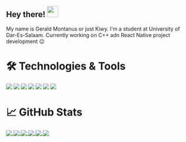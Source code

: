 <!-- Actual text -->


<!-- Icons -->


<!-- Links to your social media accounts -->

[1]: https://www.kiwymonzy.web.app
[2]: mailto:jayshevien@gmail.com
## Hey there! <img src="https://raw.githubusercontent.com/MartinHeinz/MartinHeinz/master/wave.gif" width="30px">
My name is Gerald Montanus or just Kiwy. I'm a student at  University of Dar-Es-Salaam. Currently working on C++ adn React Native project development &#128521;
###

# &#128736; Technologies & Tools
![](https://img.shields.io/badge/Code-JavaScript-informational?style=flat&logo=JavaScript&logoColor=white&color=2bbc8a)
![](https://img.shields.io/badge/Web-HTML5-informational?style=flat&logo=html5&logoColor=white&color=2bbc8a)
![](https://img.shields.io/badge/php-PHP-informational?style=flat&logo=php&logoColor=white&color=2bbc8a)
![](https://img.shields.io/badge/Web-CSS3-informational?style=flat&logo=css3&logoColor=white&color=2bbc8a)
![](https://img.shields.io/badge/Code-C++-informational?style=flat&logo=C%2B%2B&logoColor=white&color=2bbc8a)
![](https://img.shields.io/badge/Code-C-informational?style=flat&logo=C&logoColor=white&color=2bbc8a)
![](https://img.shields.io/badge/Tools-SQLite-informational?style=flat&logo=SQLite&logoColor=white&color=2bbc8a)

# &#x1f4c8; GitHub Stats
<a href="https://github.com/kiwymonzy/github-readme-stats">
  <img align="center" src="https://github-readme-stats.vercel.app/api?username=kiwymonzy&hide=prs,contribs,stars,issues&count_private=true&show_icons=true&title_color=ffffff&text_color=c9cacc&icon_color=2bbc8a&bg_color=1d1f21" />
</a>
<a href="https://github.com/kiwymonzy/">
  <img align="center" src="https://github-readme-stats.vercel.app/api/top-langs/?username=kiwymonzy&hide=QMake&title_color=ffffff&text_color=c9cacc&icon_color=2bbc8a&bg_color=1d1f21&layout=compact" />
</a>

<a href="https://github.com/kiwymonzy/Qt-Afya">
  <img align="center" src="https://github-readme-stats.vercel.app/api/pin/?username=kiwymonzy&title_color=ffffff&text_color=c9cacc&icon_color=2bbc8a&bg_color=1d1f21&repo=Qt-Afya" />
</a>

<a href="https://github.com/kiwymonzy/Udsm-Aris3">
  <img align="center" src="https://github-readme-stats.vercel.app/api/pin/?username=kiwymonzy&title_color=ffffff&text_color=c9cacc&icon_color=2bbc8a&bg_color=1d1f21&repo=UDSM-Aris3" />
</a>

<a href="https://github.com/kiwymonzy/Hotel">
  <img align="center" src="https://github-readme-stats.vercel.app/api/pin/?username=kiwymonzy&title_color=ffffff&text_color=c9cacc&icon_color=2bbc8a&bg_color=1d1f21&repo=Hotel" />
</a>
<a href="https://github.com/kiwymonzy/Child-Care-Expo">
  <img align="center" src="https://github-readme-stats.vercel.app/api/pin/?username=kiwymonzy&title_color=ffffff&text_color=c9cacc&icon_color=2bbc8a&bg_color=1d1f21&repo=Child-Care-Expo" />
</a>

<!--
**kiwymonzy/kiwymonzy** is a ✨ _special_ ✨ repository because its `README.md` (this file) appears on your GitHub profile.
[![Header](https://raw.githubusercontent.com/kiwymonzy/<OWNER>/<OWNER>/readme_header.png "Header")](https://some-url.dev/)
[![Header](https://raw.githubusercontent.com/kiwymozny/<OWNER>/<OWNER>/readme_header.png "Header")](https://some-url.dev/)

Here are some ideas to get you started:
&hide=prs,contribs,stars,issues
- 🔭 I’m currently working on ...
- 🌱 I’m currently learning ...
- 👯 I’m looking to collaborate on ...
- 🤔 I’m looking for help with ...
- 💬 Ask me about ...
- 📫 How to reach me: ...
- 😄 Pronouns: ...
- ⚡ Fun fact: ...
-->
